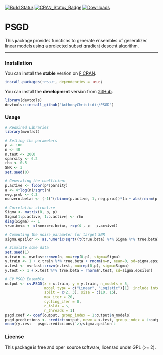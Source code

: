
[![Build
Status](https://app.travis-ci.com/AnthonyChristidis/PSGD.svg?branch=master)](https://app.travis-ci.com/AnthonyChristidis/PSGD)
[![CRAN\_Status\_Badge](https://www.r-pkg.org/badges/version/PSGD)](https://cran.r-project.org/package=PSGD)
[![Downloads](https://cranlogs.r-pkg.org/badges/PSGD)](https://cran.r-project.org/package=PSGD)

# PSGD

This package provides functions to generate ensembles of generalized
linear models using a projected subset gradient descent algorithm.

------------------------------------------------------------------------

### Installation

You can install the **stable** version on [R
CRAN](https://cran.r-project.org/package=PSGD).

``` r
install.packages("PSGD", dependencies = TRUE)
```

You can install the **development** version from
[GitHub](https://github.com/AnthonyChristidis/PSGD).

``` r
library(devtools)
devtools::install_github("AnthonyChristidis/PSGD")
```

### Usage

``` r
# Required Libraries
library(mvnfast)

# Setting the parameters
p <- 100
n <- 40
n.test <- 2000
sparsity <- 0.2
rho <- 0.5
SNR <- 3
set.seed(0)

# Generating the coefficient
p.active <- floor(p*sparsity)
a <- 4*log(n)/sqrt(n)
neg.prob <- 0.2
nonzero.betas <- (-1)^(rbinom(p.active, 1, neg.prob))*(a + abs(rnorm(p.active)))

# Correlation structure
Sigma <- matrix(0, p, p)
Sigma[1:p.active, 1:p.active] <- rho
diag(Sigma) <- 1
true.beta <- c(nonzero.betas, rep(0 , p - p.active))

# Computing the noise parameter for target SNR
sigma.epsilon <- as.numeric(sqrt((t(true.beta) %*% Sigma %*% true.beta)/SNR))

# Simulate some data
set.seed(1)
x.train <- mvnfast::rmvn(n, mu=rep(0,p), sigma=Sigma)
y.train <- 1 + x.train %*% true.beta + rnorm(n=n, mean=0, sd=sigma.epsilon)
x.test <- mvnfast::rmvn(n.test, mu=rep(0,p), sigma=Sigma)
y.test <- 1 + x.test %*% true.beta + rnorm(n.test, sd=sigma.epsilon)

# CV PSGD Ensemble
output <- cv.PSGD(x = x.train, y = y.train, n_models = 5,
                  model_type = c("Linear", "Logistic")[1], include_intercept = TRUE, 
                  split = c(2, 3), size = c(10, 15), 
                  max_iter = 20,
                  cycling_iter = 0,
                  n_folds = 5,
                  n_threads = 1)
psgd.coef <- coef(output, group_index = 1:output$n_models)
psgd.predictions <- predict(output, newx = x.test, group_index = 1:output$n_models)
mean((y.test - psgd.predictions)^2)/sigma.epsilon^2
```

### License

This package is free and open source software, licensed under GPL (&gt;=
2).
